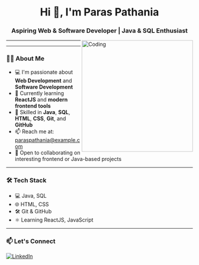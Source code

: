 <h1 align="center">Hi 👋, I'm Paras Pathania</h1>
<h3 align="center">Aspiring Web & Software Developer | Java & SQL Enthusiast</h3>

<img align="right" alt="Coding" width="300" src="https://media.giphy.com/media/qgQUggAC3Pfv687qPC/giphy.gif" />

---

---

### 👨‍💻 About Me

- 💻 I'm passionate about **Web Development** and **Software Development**
- 🌱 Currently learning **ReactJS** and **modern frontend tools**
- 🧠 Skilled in **Java**, **SQL**, **HTML**, **CSS**, **Git**, and **GitHub**
- 📫 Reach me at: paraspathania@example.com
- 🤝 Open to collaborating on interesting frontend or Java-based projects

---

### 🛠️ Tech Stack

- 💻 Java, SQL
- 🌐 HTML, CSS
- 🛠️ Git & GitHub
- ⚛️ Learning ReactJS, JavaScript

---

### 📫 Let's Connect

[![LinkedIn](https://img.shields.io/badge/-LinkedIn-blue?logo=linkedin&logoColor=white)](https://linkedin.com/in/your-profile)

